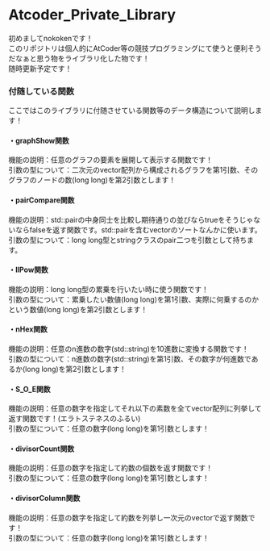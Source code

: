 <h1> Atcoder_Private_Library</h1>
<p>初めましてnokokenです！<br>このリポジトリは個人的にAtCoder等の競技プログラミングにて使うと便利そうだなぁと思う物をライブラリ化した物です！<br>随時更新予定です！</p>
<h3> 付随している関数</h3>
<p>ここではこのライブラリに付随させている関数等のデータ構造について説明します！</p>
<h4>・graphShow関数</h4>
<p>機能の説明：任意のグラフの要素を展開して表示する関数です！
<br>引数の型について：二次元のvector配列から構成されるグラフを第1引数、そのグラフのノードの数(long long)を第2引数とします！</p>
<h4>・pairCompare関数</h4>
<p>機能の説明：std::pairの中身同士を比較し期待通りの並びならtrueをそうじゃないならfalseを返す関数です。std::pairを含むvectorのソートなんかに使います。
<br>引数の型について：long long型とstringクラスのpair二つを引数として持ちます。</p>
<h4>・llPow関数</h4>
<p>機能の説明：long long型の累乗を行いたい時に使う関数です！
<br>引数の型について：累乗したい数値(long long)を第1引数、実際に何乗するのかという数値(long long)を第2引数とします！</p>
<h4>・nHex関数</h4>
<p>機能の説明：任意のn進数の数字(std::string)を10進数に変換する関数です！
<br>引数の型について：n進数の数字(std::string)を第1引数、その数字が何進数であるか(long long)を第2引数とします！</p>
<h4>・S_O_E関数</h4>
<p>機能の説明：任意の数字を指定してそれ以下の素数を全てvector配列に列挙して返す関数です！(エラトステネスのふるい)
<br>引数の型について：任意の数字(long long)を第1引数とします！</p>
<h4>・divisorCount関数</h4>
<p>機能の説明：任意の数字を指定して約数の個数を返す関数です！
<br>引数の型について：任意の数字(long long)を第1引数とします！</p>
<h4>・divisorColumn関数</h4>
<p>機能の説明：任意の数字を指定して約数を列挙し一次元のvectorで返す関数です！
<br>引数の型について：任意の数字(long long)を第1引数とします！</p>